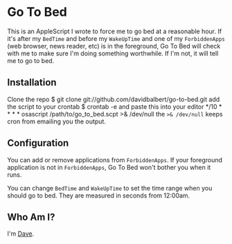 Go To Bed
=========

This is an AppleScript I wrote to force me to go bed at a reasonable hour. If it's after my `BedTime` and before my `WakeUpTime` and one of my `ForbiddenApps` (web browser, news reader, etc) is in the foreground, Go To Bed will check with me to make sure I'm doing something worthwhile. If I'm not, it will tell me to go to bed.

Installation
------------

Clone the repo
    $ git clone git://github.com/davidbalbert/go-to-bed.git
add the script to your crontab
    $ crontab -e
and paste this into your editor
    */10 * * * * osascript /path/to/go_to_bed.scpt >& /dev/null
the `>& /dev/null` keeps cron from emailing you the output.

Configuration
-------------

You can add or remove applications from `ForbiddenApps`. If your foreground application is not in `ForbiddenApps`, Go To Bed won't bother you when it runs.

You can change `BedTime` and `WakeUpTime` to set the time range when you should go to bed. They are measured in seconds from 12:00am.

Who Am I?
---------

I'm [Dave](http://dave.is/).
